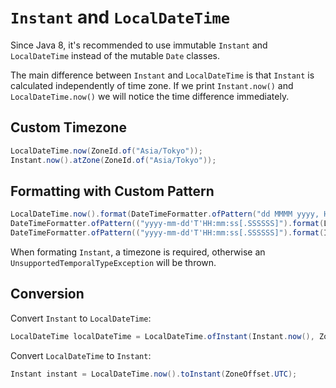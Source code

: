 # `Instant` and `LocalDateTime`

Since Java 8, it's recommended to use immutable `Instant` and `LocalDateTime` instead of the mutable `Date` classes.

The main difference between `Instant` and `LocalDateTime` is that `Instant` is calculated independently of time zone. If we print `Instant.now()` and `LocalDateTime.now()` we will notice the time difference immediately.

## Custom Timezone

```java
LocalDateTime.now(ZoneId.of("Asia/Tokyo"));
Instant.now().atZone(ZoneId.of("Asia/Tokyo"));
```

## Formatting with Custom Pattern

```java
LocalDateTime.now().format(DateTimeFormatter.ofPattern("dd MMMM yyyy, HH:mm:ss")));
DateTimeFormatter.ofPattern(("yyyy-mm-dd'T'HH:mm:ss[.SSSSSS]").format(LocalDateTime.now()));
DateTimeFormatter.ofPattern(("yyyy-mm-dd'T'HH:mm:ss[.SSSSSS]").format(Instant.now().atZone(ZoneId.systemDefault())));
```

When formating `Instant`, a timezone is required, otherwise an `UnsupportedTemporalTypeException` will be thrown.

## Conversion

Convert `Instant` to `LocalDateTime`:

```java
LocalDateTime localDateTime = LocalDateTime.ofInstant(Instant.now(), ZoneOffset.UTC);
```

Convert `LocalDateTime` to `Instant`:

```java
Instant instant = LocalDateTime.now().toInstant(ZoneOffset.UTC);
```
